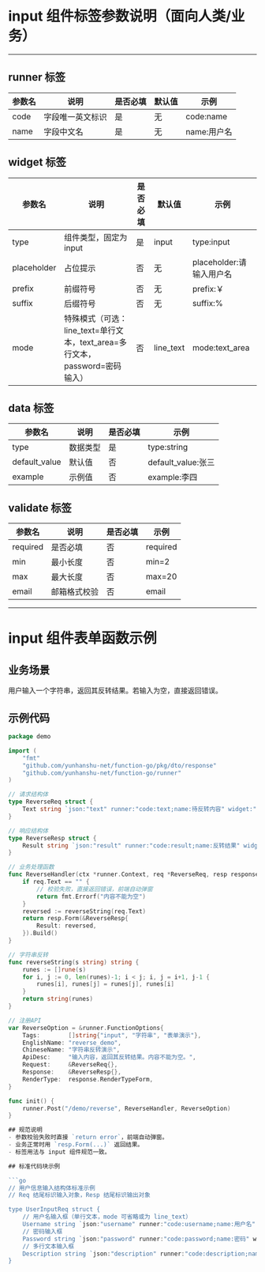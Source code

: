 # input 组件标签参数说明（面向人类/业务）

---

## runner 标签
| 参数名 | 说明         | 是否必填 | 默认值 | 示例           |
|--------|--------------|----------|--------|----------------|
| code   | 字段唯一英文标识 | 是       | 无     | code:name      |
| name   | 字段中文名   | 是       | 无     | name:用户名    |

## widget 标签
| 参数名      | 说明                   | 是否必填 | 默认值    | 示例                        |
|-------------|------------------------|----------|-----------|-----------------------------|
| type        | 组件类型，固定为 input | 是       | input     | type:input                  |
| placeholder | 占位提示               | 否       | 无        | placeholder:请输入用户名     |
| prefix      | 前缀符号               | 否       | 无        | prefix:￥                   |
| suffix      | 后缀符号               | 否       | 无        | suffix:%                    |
| mode        | 特殊模式（可选：line_text=单行文本，text_area=多行文本，password=密码输入） | 否 | line_text | mode:text_area              |

## data 标签
| 参数名       | 说明                   | 是否必填 | 示例                        |
|--------------|------------------------|----------|-----------------------------|
| type         | 数据类型               | 是       | type:string                 |
| default_value| 默认值                 | 否       | default_value:张三          |
| example      | 示例值                 | 否       | example:李四                |

## validate 标签
| 参数名   | 说明                   | 是否必填 | 示例                        |
|----------|------------------------|----------|-----------------------------|
| required | 是否必填               | 否       | required                    |
| min      | 最小长度               | 否       | min=2                       |
| max      | 最大长度               | 否       | max=20                      |
| email    | 邮箱格式校验           | 否       | email                       |

---
# input 组件表单函数示例

## 业务场景
用户输入一个字符串，返回其反转结果。若输入为空，直接返回错误。

## 示例代码

```go
package demo

import (
    "fmt"
    "github.com/yunhanshu-net/function-go/pkg/dto/response"
    "github.com/yunhanshu-net/function-go/runner"
)

// 请求结构体
type ReverseReq struct {
    Text string `json:"text" runner:"code:text;name:待反转内容" widget:"type:input;placeholder:请输入内容" data:"type:string;default_value:hello" validate:"required"`
}

// 响应结构体
type ReverseResp struct {
    Result string `json:"result" runner:"code:result;name:反转结果" widget:"type:input;mode:text_area" data:"type:string"`
}

// 业务处理函数
func ReverseHandler(ctx *runner.Context, req *ReverseReq, resp response.Response) error {
    if req.Text == "" {
        // 校验失败，直接返回错误，前端自动弹窗
        return fmt.Errorf("内容不能为空")
    }
    reversed := reverseString(req.Text)
    return resp.Form(&ReverseResp{
        Result: reversed,
    }).Build()
}

// 字符串反转
func reverseString(s string) string {
    runes := []rune(s)
    for i, j := 0, len(runes)-1; i < j; i, j = i+1, j-1 {
        runes[i], runes[j] = runes[j], runes[i]
    }
    return string(runes)
}

// 注册API
var ReverseOption = &runner.FunctionOptions{
    Tags:        []string{"input", "字符串", "表单演示"},
    EnglishName: "reverse_demo",
    ChineseName: "字符串反转演示",
    ApiDesc:     "输入内容，返回其反转结果。内容不能为空。",
    Request:     &ReverseReq{},
    Response:    &ReverseResp{},
    RenderType:  response.RenderTypeForm,
}

func init() {
    runner.Post("/demo/reverse", ReverseHandler, ReverseOption)
}

## 规范说明
- 参数校验失败时直接 `return error`，前端自动弹窗。
- 业务正常时用 `resp.Form(...)` 返回结果。
- 标签用法与 input 组件规范一致。

## 标准代码块示例

```go
// 用户信息输入结构体标准示例
// Req 结尾标识输入对象，Resp 结尾标识输出对象

type UserInputReq struct {
    // 用户名输入框（单行文本，mode 可省略或为 line_text）
    Username string `json:"username" runner:"code:username;name:用户名" widget:"type:input;placeholder:请输入用户名;mode:line_text" data:"type:string;default_value:张三;example:李四" validate:"required,min=2,max=20"`
    // 密码输入框
    Password string `json:"password" runner:"code:password;name:密码" widget:"type:input;placeholder:请输入密码;mode:password" data:"type:string" validate:"required,min=6"`
    // 多行文本输入框
    Description string `json:"description" runner:"code:description;name:描述" widget:"type:input;mode:text_area;placeholder:请输入描述" data:"type:string"`
}
``` 